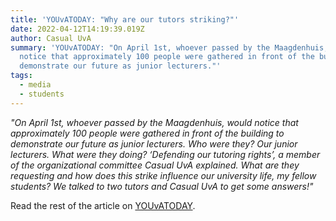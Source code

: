 ```yaml
---
title: 'YOUvATODAY: "Why are our tutors striking?"'
date: 2022-04-12T14:19:39.019Z
author: Casual UvA
summary: 'YOUvATODAY: "On April 1st, whoever passed by the Maagdenhuis, would
  notice that approximately 100 people were gathered in front of the building to
  demonstrate our future as junior lecturers."'
tags:
  - media
  - students
---
```

*"On April 1st, whoever passed by the Maagdenhuis, would notice that approximately 100 people were gathered in front of the building to demonstrate our future as junior lecturers. Who were they? Our junior lecturers. What were they doing? ‘Defending our tutoring rights’, a member of the organizational committee Casual UvA explained. What are they requesting and how does this strike influence our university life, my fellow students? We talked to two tutors and Casual UvA to get some answers!"*

Read the rest of the article on [YOUvATODAY](https://www.youvatoday.nl/jokesonuni-why-are-our-tutors-are-striking/).